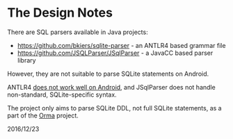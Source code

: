 # The Design Notes

There are SQL parsers available in Java projects:

* https://github.com/bkiers/sqlite-parser - an ANTLR4 based grammar file
* https://github.com/JSQLParser/JSqlParser - a JavaCC based parser library

However, they are not suitable to parse SQLite statements on Android.

ANTLR4 [does not work well on Android](https://github.com/antlr/antlr4/issues/1525), and JSqlParser does not handle non-standard, SQLite-specific syntax.

The project only aims to parse SQLite DDL, not full SQLite statements, as a part of the [Orma](https://github.com/gfx/Android-Orma) project.

2016/12/23
